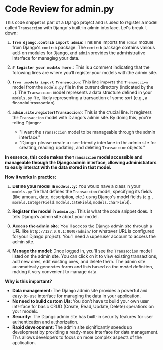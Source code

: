 # Code Review for admin.py

This code snippet is part of a Django project and is used to register a model called `Transaccion` with Django's built-in admin interface. Let's break it down:

1. **`from django.contrib import admin`**:  This line imports the `admin` module from Django's `contrib` package. The `contrib` package contains various add-on modules for Django, and `admin` provides the administrative interface for managing your data.

2. **`# Register your models here.`**: This is a comment indicating that the following lines are where you'll register your models with the admin site.

3. **`from .models import Transaccion`**: This line imports the `Transaccion` model from the `models.py` file in the current directory (indicated by the `.`).  The `Transaccion` model represents a data structure defined in your `models.py` file, likely representing a transaction of some sort (e.g., a financial transaction).

4. **`admin.site.register(Transaccion)`**: This is the crucial line.  It registers the `Transaccion` model with Django's admin site.  By doing this, you're telling Django:

   * "I want the `Transaccion` model to be manageable through the admin interface."
   * "Django, please create a user-friendly interface in the admin site for creating, reading, updating, and deleting `Transaccion` objects."

**In essence, this code makes the `Transaccion` model accessible and manageable through the Django admin interface, allowing administrators to easily interact with the data stored in that model.**

**How it works in practice:**

1. **Define your model in `models.py`:**  You would have a class in your `models.py` file that defines the `Transaccion` model, specifying its fields (like amount, date, description, etc.) using Django's model fields (e.g., `models.IntegerField`, `models.DateField`, `models.CharField`).

2. **Register the model in `admin.py`:** This is what the code snippet does. It tells Django's admin site about your model.

3. **Access the admin site:**  You'll access the Django admin site through a URL like `http://127.0.0.1:8000/admin/` (or whatever URL is configured for your Django project). You'll need a superuser account to access the admin site.

4. **Manage the model:** Once logged in, you'll see the `Transaccion` model listed on the admin site.  You can click on it to view existing transactions, add new ones, edit existing ones, and delete them.  The admin site automatically generates forms and lists based on the model definition, making it very convenient to manage data.

**Why is this important?**

* **Data management:** The Django admin site provides a powerful and easy-to-use interface for managing the data in your application.
* **No need to build custom UIs:**  You don't have to build your own user interface for basic CRUD (Create, Read, Update, Delete) operations on your models.
* **Security:**  The Django admin site has built-in security features for user authentication and authorization.
* **Rapid development:**  The admin site significantly speeds up development by providing a ready-made interface for data management.  This allows developers to focus on more complex aspects of the application.
